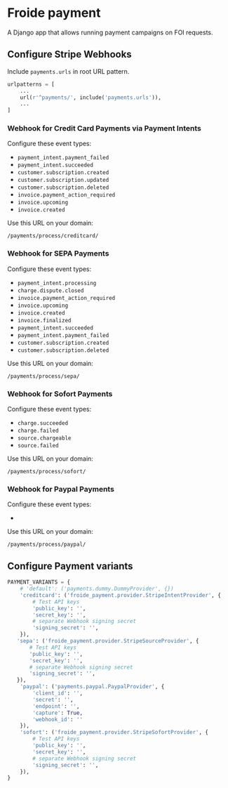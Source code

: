 # Froide payment

A Django app that allows running payment campaigns on FOI requests.

## Configure Stripe Webhooks

Include `payments.urls` in root URL pattern.

```python
urlpatterns = [
    ...
    url(r'^payments/', include('payments.urls')),
    ...
]
```

### Webhook for Credit Card Payments via Payment Intents

Configure these event types:

- `payment_intent.payment_failed`
- `payment_intent.succeeded`
- `customer.subscription.created`
- `customer.subscription.updated`
- `customer.subscription.deleted`
- `invoice.payment_action_required`
- `invoice.upcoming`
- `invoice.created`

Use this URL on your domain:

```
/payments/process/creditcard/
```

### Webhook for SEPA Payments

Configure these event types:

- `payment_intent.processing`
- `charge.dispute.closed`
- `invoice.payment_action_required`
- `invoice.upcoming`
- `invoice.created`
- `invoice.finalized`
- `payment_intent.succeeded`
- `payment_intent.payment_failed`
- `customer.subscription.created`
- `customer.subscription.deleted`

Use this URL on your domain:

```
/payments/process/sepa/
```

### Webhook for Sofort Payments

Configure these event types:

- `charge.succeeded`
- `charge.failed`
- `source.chargeable`
- `source.failed`

Use this URL on your domain:

```
/payments/process/sofort/
```

### Webhook for Paypal Payments

Configure these event types:

-

Use this URL on your domain:

```
/payments/process/paypal/
```

## Configure Payment variants

```python
PAYMENT_VARIANTS = {
    # 'default': ('payments.dummy.DummyProvider', {})
    'creditcard': ('froide_payment.provider.StripeIntentProvider', {
        # Test API keys
        'public_key': '',
        'secret_key': '',
        # separate Webhook signing secret
        'signing_secret': '',
    }),
   'sepa': ('froide_payment.provider.StripeSourceProvider', {
       # Test API keys
       'public_key': '',
       'secret_key': '',
       # separate Webhook signing secret
       'signing_secret': '',
   }),
    'paypal': ('payments.paypal.PaypalProvider', {
        'client_id': '',
        'secret': '',
        'endpoint': '',
        'capture': True,
        'webhook_id': ''
    }),
    'sofort': ('froide_payment.provider.StripeSofortProvider', {
        # Test API keys
        'public_key': '',
        'secret_key': '',
        # separate Webhook signing secret
        'signing_secret': '',
    }),
}
```
